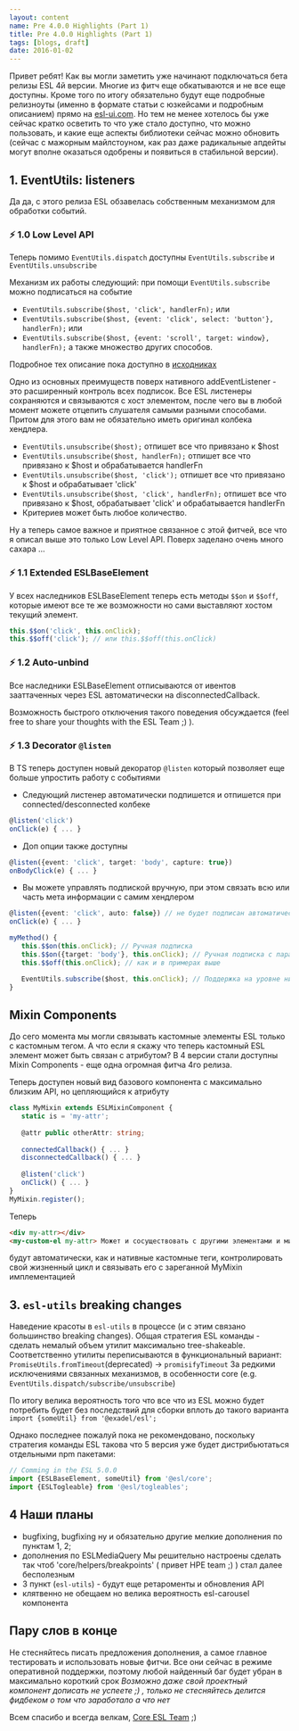 ```yaml
---
layout: content
name: Pre 4.0.0 Highlights (Part 1)
title: Pre 4.0.0 Highlights (Part 1)
tags: [blogs, draft]
date: 2016-01-02
---
```


Привет ребят!
Как вы могли заметить уже начинают подключаться бета релизы ESL 4й версии.
Многие из фитч еще обкатываются и не все еще доступны.
Кроме того по итогу обязательно будут еще подробные релизноуты
(именно в формате статьи с юзкейсами и подробным описанием) прямо на [esl-ui.com](https://esl-ui.com/).
Но тем не менее хотелось бы уже сейчас кратко осветить то что уже стало доступно,
что можно пользовать, и какие еще аспекты библиотеки сейчас можно обновить
(сейчас с мажорным майлстоуном, как раз даже радикальные апдейты могут вполне оказаться одобрены и появиться в стабильной версии).

## 1. EventUtils: listeners
Да да, с этого релиза ESL обзавелась собственным механизмом для обработки событий.

### ⚡ 1.0 Low Level API

Теперь помимо `EventUtils.dispatch` доступны `EventUtils.subscribe` и `EventUtils.unsubscribe`

Механизм их работы следующий:
при помощи `EventUtils.subscribe` можно подписаться на событие
- `EventUtils.subscribe($host, 'click', handlerFn);` или
- `EventUtils.subscribe($host, {event: 'click', select: 'button'}, handlerFn);` или
- `EventUtils.subscribe($host, {event: 'scroll', target: window}, handlerFn);`
  а также множество других способов.

Подробное тех описание пока доступно в [исходниках](https://github.com/exadel-inc/esl/blob/main-beta/src/modules/esl-utils/dom/events/listener.ts)

Одно из основных преимуществ поверх нативного addEventListener - это расширенный контроль всех подписок.
Все ESL листенеры сохраняются и связываются с хост элементом,
после чего вы в любой момент можете отцепить слушателя самыми разными способами.
Притом для этого вам не обязательно иметь оригинал колбека хендлера.
- `EventUtils.unsubscribe($host);` отпишет все что привязано к $host
- `EventUtils.unsubscribe($host, handlerFn);` отпишет все что привязано к $host и обрабатывается handlerFn
- `EventUtils.unsubscribe($host, 'click');` отпишет все что привязано к $host и обрабатывает 'click'
- `EventUtils.unsubscribe($host, 'click', handlerFn);` отпишет все что привязано к $host, обрабатывает 'click' и обрабатывается handlerFn
- Критериев может быть любое количество.

Ну a теперь самое важное и приятное связанное с этой фитчей, все что я описал выше это только Low Level API.
Поверх заделано очень много сахара ...

### ⚡ 1.1 Extended ESLBaseElement
У всех наследников ESLBaseElement теперь есть методы `$$on` и `$$off`,
которые имеют все те же возможности но сами выставляют хостом текущий элемент.

```typescript
this.$$on('click', this.onClick);
this.$$off('click'); // или this.$$off(this.onClick)
```

### ⚡ 1.2 Auto-unbind
Все наследники ESLBaseElement отписываются от ивентов зааттаченных через ESL автоматически на disconnectedCallback.

Возможность быстрого отключения такого поведения обсуждается (feel free to share your thoughts with the ESL Team ;) ).

### ⚡ 1.3 Decorator `@listen`
В TS теперь доступен новый декоратор `@listen` который позволяет еще больше упростить работу с событиями

- Следующий листенер автоматически подпишется и отпишется при connected/desconnected колбеке
 ```typescript
 @listen('click')
 onClick(e) { ... }
 ```
- Доп опции также доступны
 ```typescript
 @listen({event: 'click', target: 'body', capture: true})
 onBodyClick(e) { ... }
 ```
- Вы можете управлять подпиской вручную, при этом связать всю или часть мета информации с самим хендлером
 ```typescript
 @listen({event: 'click', auto: false}) // не будет подписан автоматически
 onClick(e) { ... }

 myMethod() {
    this.$$on(this.onClick); // Ручная подписка
    this.$$on({target: 'body'}, this.onClick); // Ручная подписка c параметрами (мержатся)
    this.$$off(this.onClick); // как и в примерах выше

    EventUtils.subscribe($host, this.onClick); // Поддержка на уровне низкоуровневого API
 }
 ```

## Mixin Components

До сего момента мы могли связывать кастомные элементы ESL только с кастомным тегом.
А что если я скажу что теперь кастомный ESL элемент может быть связан с атрибутом?
В 4 версии стали доступны Mixin Components - еще одна огромная фитча 4го релиза.

Теперь доступен новый вид базового компонента с максимально близким API, но цепляющийся к атрибуту
```typescript
class MyMixin extends ESLMixinComponent {
   static is = 'my-attr';
   
   @attr public otherAttr: string;
   
   connectedCallback() { ... }
   disconnectedCallback() { ... }
   
   @listen('click')
   onClick() { ... }
}
MyMixin.register();
```

Теперь
```html 
<div my-attr></div>
<my-custom-el my-attr> Может и сосуществовать с другими элементами и миксинами </my-custom-el>
```
будут автоматически, как и нативные кастомные теги, контролировать свой жизненный цикл и связывать его
с зареганной MyMixin имплементацией


## 3. `esl-utils` breaking changes

Наведение красоты в `esl-utils` в процессе (и c этим связано большинство breaking changes).
Общая стратегия ESL команды - сделать немалый объем утилит максимально tree-shakeable.
Соответственно утилиты переписываются в функциональный вариант:   
`PromiseUtils.fromTimeout`(deprecated) -> `promisifyTimeout`
За редкими исключениями связанных механизмов, в особенности core (e.g. `EventUtils.dispatch/subscribe/unsubscribe`)

По итогу велика вероятность того что все что из ESL можно будет потребить
будет без последствий для сборки вплоть до такого варианта `import {someUtil} from '@exadel/esl';`

Однако последнее пожалуй пока не рекомендовано,
поскольку стратегия команды ESL такова что 5 версия уже будет дистрибьютаться отдельными npm пакетами:
```typescript
// Comming in the ESL 5.0.0
import {ESLBaseElement, someUtil} from '@esl/core';
import {ESLTogleable} from '@esl/togleables';
```

## 4 Наши планы

- bugfixing, bugfixing ну и обязательно другие мелкие дополнения по пунктам 1, 2;
- дополнения по ESLMediaQuery
  Мы решительно настроены сделать так чтоб 'core/helpers/breakpoints' ( привет HPE team ;) ) стал далее бесполезным
- 3 пункт (`esl-utils`)  - будут еще ретароменты и обновления API
- клятвенно не обещаем но велика вероятность esl-carousel компонента

## Пару слов в конце

Не стесняйтесь писать предложения дополнения, а самое главное тестировать и использовать новые фитчи.
Все они сейчас в режиме оперативной поддержки, поэтому любой найденный баг будет убран в максимально короткий срок
*Возможно даже свой проектный компонент дописать не успеете ;) , только не стесняйтесь делится фидбеком о том что заработало а что нет*

Всем спасибо и всегда велкам, [Core ESL Team](https://github.com/orgs/exadel-inc/teams/esl-core-team) ;)

